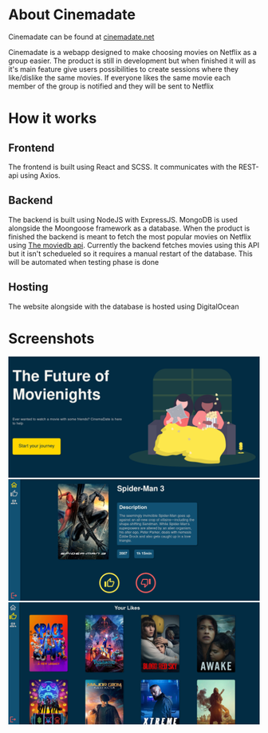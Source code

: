 # About Cinemadate
Cinemadate can be found at [cinemadate.net](https://cinemadate.net/#/)

Cinemadate is a webapp designed to make choosing movies on Netflix as a group easier. The product is still in development but when finished it will as it's main feature give users possibilities to create sessions where they like/dislike the same movies. If everyone likes the same movie each member of the group is notified and they will be sent to Netflix

# How it works
## Frontend
The frontend is built using React and SCSS. It communicates with the REST-api using Axios.

## Backend
The backend is built using NodeJS with ExpressJS. MongoDB is used alongside the Moongoose framework as a database. When the product is finished the backend is meant to fetch the most popular movies on Netflix using [The moviedb api](https://www.themoviedb.org/). Currently the backend fetches movies using this API but it isn't schedueled so it requires a manual restart of the database. This will be automated when testing phase is done

## Hosting
The website alongside with the database is hosted using DigitalOcean

# Screenshots
![homepage](img/homepage.png)
![liker](img/liker.png)
![liked](img/liked.png)
